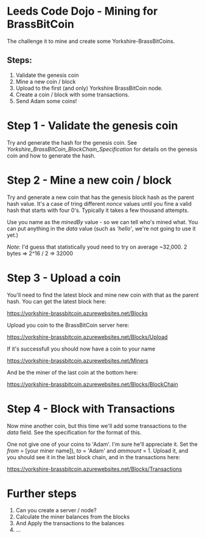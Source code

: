 # Leeds Code Dojo - Mining for BrassBitCoin 

The challenge it to mine and create some Yorkshire-BrassBitCoins.

## Steps:

1. Validate the genesis coin
1. Mine a new coin / block
1. Upload to the first (and only) Yorkshire BrassBitCoin node.
1. Create a coin / block with some transactions.
1. Send Adam some coins!

# Step 1 - Validate the genesis coin
Try and generate the hash for the genesis coin. See _Yorkshire_BrassBitCoin_BlockChain_Specification_ for details on the genesis coin and how to generate the hash.

# Step 2 - Mine a new coin / block
Try and generate a new coin that has the genesis block hash as the parent hash value. It's a case of tring different _nonce_ values until you fine a valid hash that starts with four 0's. Typically it takes a few thousand attempts. 

Use you name as the _minedBy_ value - so we can tell who's mined what. You can put anything in the _data_ value (such as _'hello'_, we're not going to use it yet.)

_Note_: I'd guess that statistically youd need to try on average ~32,000. 2 bytes => 2^16 / 2 => 32000

# Step 3 - Upload a coin
You'll need to find the latest block and mine new coin with that as the parent hash. You can get the latest block here:

https://yorkshire-brassbitcoin.azurewebsites.net/Blocks

Upload you coin to the BrassBitCoin server here:

https://yorkshire-brassbitcoin.azurewebsites.net/Blocks/Upload

If it's successfull you should now have a coin to your name 

https://yorkshire-brassbitcoin.azurewebsites.net/Miners

And be the miner of the last coin at the bottom here:

https://yorkshire-brassbitcoin.azurewebsites.net/Blocks/BlockChain

# Step 4 - Block with Transactions

Now mine another coin, but this time we'll add some transactions to the _data_ field. See the specification for the format of this.

One not give one of your coins to 'Adam'. I'm sure he'll appreciate it. Set the _from_ = [your miner name]), _to_ = 'Adam' and _ammount_ = 1. Upload it, and you should see it in the last block chain, and in the transactions here:

https://yorkshire-brassbitcoin.azurewebsites.net/Blocks/Transactions

# Further steps

1. Can you create a server / node?
1. Calculate the miner balances from the blocks
1. And Apply the transactions to the balances
1. ...
